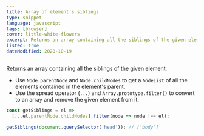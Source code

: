 ```yaml
---
title: Array of element's siblings
type: snippet
language: javascript
tags: [browser]
cover: little-white-flowers
excerpt: Returns an array containing all the siblings of the given element.
listed: true
dateModified: 2020-10-19
---
```


Returns an array containing all the siblings of the given element.

- Use `Node.parentNode` and `Node.childNodes` to get a `NodeList` of all the elements contained in the element's parent.
- Use the spread operator (`...`) and `Array.prototype.filter()` to convert to an array and remove the given element from it.

```js
const getSiblings = el =>
  [...el.parentNode.childNodes].filter(node => node !== el);

getSiblings(document.querySelector('head')); // ['body']
```
